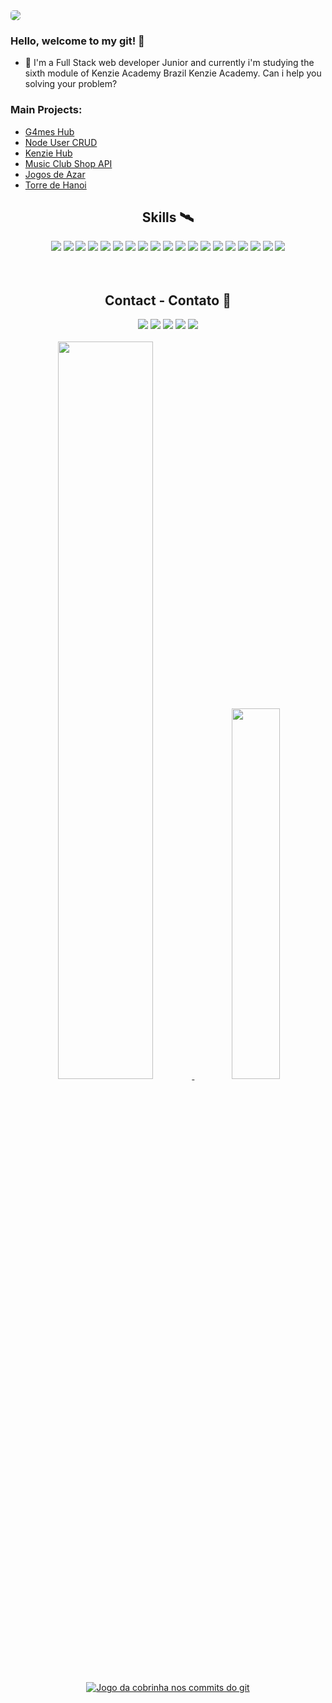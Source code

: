 <img style="border-radius: 5px" src="https://i.imgur.com/QXIDHsd.gif" />


### Hello, welcome to my git! 🕺

- 🌱 I'm a Full Stack web developer Junior and currently i'm studying the sixth module of Kenzie Academy Brazil Kenzie Academy. Can i help you solving your problem?

### Main Projects:

- <a href="https://github.com/nicollasanderson/g4mes-hub">G4mes Hub</a>
- <a href="https://github.com/nicollasanderson/crud-nodejs">Node User CRUD</a>
- <a href="https://github.com/nicollasanderson/Kenzie-Hub">Kenzie Hub</a>
- <a href="https://github.com/nicollasanderson/music-club-shop-api">Music Club Shop API</a>
- <a href="https://github.com/nicollasanderson/ksociety-jogos-de-azar">Jogos de Azar</a>
- <a href="https://github.com/nicollasanderson/Torre-de-Hanoi">Torre de Hanoi</a>

<div align="center" >
  <h2>Skills 🛰️</h2>
  <a href="#"><img src="https://img.shields.io/badge/HTML5-E34F26?style=for-the-badge&logo=html5&logoColor=white"></a>
  <a href="#"><img src="https://img.shields.io/badge/CSS3-1572B6?style=for-the-badge&logo=css3&logoColor=white"></a>
  <a href="#"><img src="https://img.shields.io/badge/JavaScript-F7DF1E?style=for-the-badge&logo=javascript&logoColor=black"></a>
  <a href="#"><img src="https://img.shields.io/badge/Node.js-43853D?style=for-the-badge&logo=node.js&logoColor=white"></a>
  <a href="#"><img src="https://img.shields.io/badge/TypeScript-007ACC?style=for-the-badge&logo=typescript&logoColor=white"></a>
  <a href="#"><img src="https://img.shields.io/badge/Express.js-404D59?style=for-the-badge"></a>
  <a href="#"><img src="https://img.shields.io/badge/React-20232A?style=for-the-badge&logo=react&logoColor=61DAFB"></a>
  <a href="#"><img src="https://img.shields.io/badge/styled--components-DB7093?style=for-the-badge&logo=styled-components&logoColor=white"></a>
  <a href="#"><img src="https://img.shields.io/badge/Material--UI-0081CB?style=for-the-badge&logo=material-ui&logoColor=white"></a>
  <a href="#"><img src="https://img.shields.io/badge/Redux-593D88?style=for-the-badge&logo=redux&logoColor=white"></a>
  <a href="#"><img src="https://img.shields.io/badge/React_Router-CA4245?style=for-the-badge&logo=react-router&logoColor=white"></a>
  <a href="#"><img src="https://img.shields.io/badge/PostgreSQL-316192?style=for-the-badge&logo=postgresql&logoColor=white"></a>
  <a href="#"><img src="https://img.shields.io/badge/Heroku-430098?style=for-the-badge&logo=heroku&logoColor=white"></a>
  <a href="#"><img src="https://img.shields.io/badge/Docker-2496ED?style=for-the-badge&logo=docker&logoColor=white"></a>
  <a href="#"><img src="https://img.shields.io/badge/Git-E34F26?style=for-the-badge&logo=git&logoColor=white"></a>
  <a href="#"><img src="https://img.shields.io/badge/Linux-E34F26?style=for-the-badge&logo=linux&logoColor=black"></a> 
  <a href="#"><img src="https://img.shields.io/badge/Python-14354C?style=for-the-badge&logo=python&logoColor=white"></a> 
  <a href="#"><img src="https://img.shields.io/badge/Django-092E20?style=for-the-badge&logo=django&logoColor=white"></a> 
  <a href="#"><img src="https://img.shields.io/badge/SQLite-07405E?style=for-the-badge&logo=sqlite&logoColor=white"></a> 
</div>
 <br>
 <br>
  
<link rel="stylesheet" href="https://cdn.jsdelivr.net/gh/devicons/devicon@v2.15.1/devicon.min.css">

  <div align="center"> 
  <h2>Contact - Contato 🥷</h2>
  <a href="https://www.youtube.com/user/SrCraftt" target="_blank"><img src="https://img.shields.io/badge/YouTube-FF0000?style=for-the-badge&logo=youtube&logoColor=white" target="_blank"></a>
 	<a href="https://www.twitch.tv/marmiteiro" target="_blank"><img src="https://img.shields.io/badge/Twitch-9146FF?style=for-the-badge&logo=twitch&logoColor=white" target="_blank"></a>
 <a href="https://discord.gg/texyyzy4Ve" target="_blank"><img src="https://img.shields.io/badge/Discord-7289DA?style=for-the-badge&logo=discord&logoColor=white" target="_blank"></a> 
 <a href="https://www.linkedin.com/in/nicollas-anderson/" target="_blank"><img src="https://img.shields.io/badge/-LinkedIn-%230077B5?style=for-the-badge&logo=linkedin&logoColor=white" target="_blank"></a> 
 <a href="https://steamcommunity.com/id/marmiteirodlc/" target="_blank"><img src="https://img.shields.io/badge/Steam-000000?style=for-the-badge&logo=steam&logoColor=white" target="_blank"></a>    
 
</div>

<br>

<div align="center">
  <a href="https://github.com/nicollasanderson" />
  <img width="55%" src="https://github-readme-stats.vercel.app/api?username=nicollasanderson&show_icons=true&theme=cobalt&include_all_commits=true&count_private=true"/>
  <img  width="39%" src="https://github-readme-stats.vercel.app/api/top-langs/?username=nicollasanderson&layout=compact&langs_count=7&theme=cobalt"/>
</div>

<div align="center">
  <img src="https://raw.githubusercontent.com/nicollasanderson/nicollasanderson/output/github-contribution-grid-snake.svg" alt="Jogo da cobrinha nos commits do git"/>
</div>

